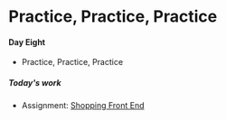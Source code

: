 # Practice, Practice, Practice

#### Day Eight

- Practice, Practice, Practice

##### Today's work

- Assignment: [Shopping Front End](../../../react-ii/assignments/store-front)
